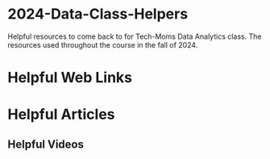 # 2024-Data-Class-Helpers 
Helpful resources to come back to for Tech-Moms Data Analytics class. 
The resources used throughout the course in the fall of 2024.  

# Helpful Web Links


# Helpful Articles

## Helpful Videos 
